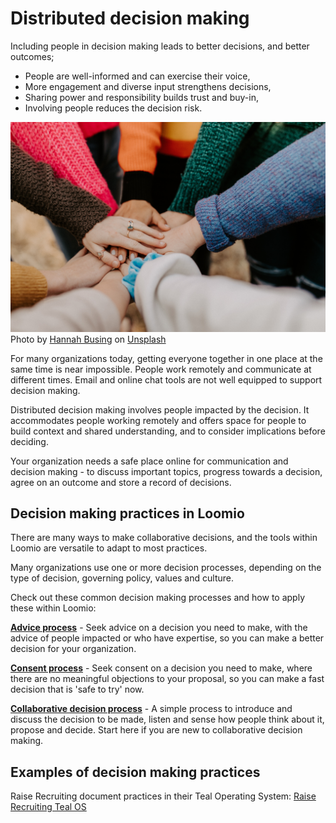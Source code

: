 # Distributed decision making

Including people in decision making leads to better decisions, and better outcomes;
- People are well-informed and can exercise their voice,
- More engagement and diverse input strengthens decisions, 
- Sharing power and responsibility builds trust and buy-in, 
- Involving people reduces the decision risk.

![](hannah-busing-Zyx1bK9mqmA-unsplash.jpg)
Photo by <a href="https://unsplash.com/@hannahbusing?utm_source=unsplash&utm_medium=referral&utm_content=creditCopyText">Hannah Busing</a> on <a href="https://unsplash.com/s/photos/group-decision-making?utm_source=unsplash&utm_medium=referral&utm_content=creditCopyText">Unsplash</a>
  

For many organizations today, getting everyone together in one place at the same time is near impossible. People work remotely and communicate at different times. Email and online chat tools are not well equipped to support decision making. 

Distributed decision making involves people impacted by the decision. It accommodates people working remotely and offers space for people to build context and shared understanding, and to consider implications before deciding. 

Your organization needs a safe place online for communication and decision making - to discuss important topics, progress towards a decision, agree on an outcome and store a record of decisions.  

## Decision making practices in Loomio

There are many ways to make collaborative decisions, and the tools within Loomio are versatile to adapt to most practices.

Many organizations use one or more decision processes, depending on the type of decision, governing policy, values and culture.  

Check out these common decision making processes and how to apply these within Loomio:
 
**[Advice process](https://help.loomio.com/en/guides/advice_process/index.html)** - Seek advice on a decision you need to make, with the advice of people impacted or who have expertise, so you can make a better decision for your organization.

**[Consent process](https://help.loomio.com/en/guides/consent_process/index.html)** - Seek consent on a decision you need to make, where there are no meaningful objections to your proposal, so you can make a fast decision that is 'safe to try' now.

**[Collaborative decision process](https://help.loomio.com/en/user_manual/polls/decisions/index.html)** - A simple process to introduce and discuss the decision to be made, listen and sense how people think about it, propose and decide. Start here if you are new to collaborative decision making.

## Examples of decision making practices

Raise Recruiting document practices in their Teal Operating System: [Raise Recruiting Teal OS](https://teal.raiserecruiting.com/)

